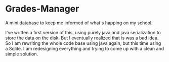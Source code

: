 # Grades-Manager

A mini database to keep me informed of what's happing on my school.

I've written a first version of this, using purely java and java serialization to store the data on the disk. But I eventually realized that is was a bad idea. So I am rewriting the whole code base using java again, but this time using a Sqlite. I am redesigning everything and trying to come up with a clean and simple solution.

